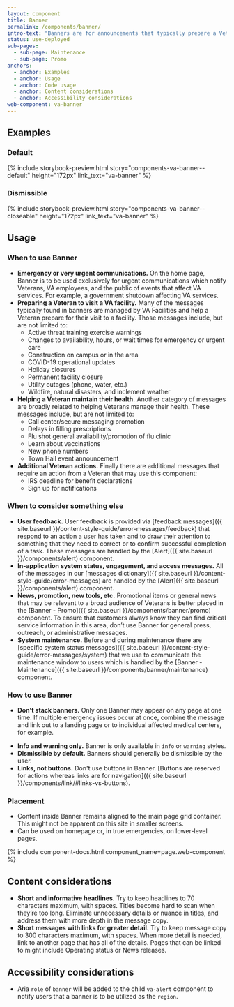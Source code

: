 ```yaml
---
layout: component
title: Banner
permalink: /components/banner/
intro-text: "Banners are for announcements that typically prepare a Veteran to visit a VA facility or to help them maintain their health. Banners appear at the top of the page, below the header and navigation components."
status: use-deployed
sub-pages:
  - sub-page: Maintenance
  - sub-page: Promo
anchors:
  - anchor: Examples
  - anchor: Usage
  - anchor: Code usage
  - anchor: Content considerations
  - anchor: Accessibility considerations
web-component: va-banner
---
```


## Examples

### Default

{% include storybook-preview.html story="components-va-banner--default" height="172px" link_text="va-banner" %}

### Dismissible

{% include storybook-preview.html story="components-va-banner--closeable" height="172px" link_text="va-banner" %}

## Usage

### When to use Banner

* **Emergency or very urgent communications.** On the home page, Banner is to be used exclusively for urgent communications which notify Veterans, VA employees, and the public of events that affect VA services. For example, a government shutdown affecting VA services.
* **Preparing a Veteran to visit a VA facility.** Many of the messages typically found in banners are managed by VA Facilities and help a Veteran prepare for their visit to a facility. Those messages include, but are not limited to:
  * Active threat training exercise warnings
  * Changes to availability, hours, or wait times for emergency or urgent care 
  * Construction on campus or in the area
  * COVID-19 operational updates
  * Holiday closures
  * Permanent facility closure
  * Utility outages (phone, water, etc.)
  * Wildfire, natural disasters, and inclement weather
* **Helping a Veteran maintain their health.** Another category of messages are broadly related to helping Veterans manage their health. These messages include, but are not limited to:
  * Call center/secure messaging promotion
  * Delays in filling prescriptions
  * Flu shot general availability/promotion of flu clinic
  * Learn about vaccinations
  * New phone numbers
  * Town Hall event announcement
* **Additional Veteran actions.** Finally there are additional messages that require an action from a Veteran that may use this component:
  * IRS deadline for benefit declarations
  * Sign up for notifications 

### When to consider something else

* **User feedback.** User feedback is provided via [feedback messages]({{ site.baseurl }}/content-style-guide/error-messages/feedback) that respond to an action a user has taken and to draw their attention to something that they need to correct or to confirm successful completion of a task. These messages are handled by the [Alert]({{ site.baseurl }}/components/alert) component.
* **In-application system status, engagement, and access messages.** All of the messages in our [messages dictionary]({{ site.baseurl }}/content-style-guide/error-messages) are handled by the [Alert]({{ site.baseurl }}/components/alert) component.
* **News, promotion, new tools, etc.** Promotional items or general news that may be relevant to a broad audience of Veterans is better placed in the [Banner - Promo]({{ site.baseurl }}/components/banner/promo) component. To ensure that customers always know they can find critical service information in this area, don’t use Banner for general press, outreach, or administrative messages.
* **System maintenance.** Before and during maintenance there are [specific system status messages]({{ site.baseurl }}/content-style-guide/error-messages/system) that we use to communicate the maintenance window to users which is handled by the [Banner - Maintenance]({{ site.baseurl }}/components/banner/maintenance) component. 

### How to use Banner

* **Don't stack banners.** Only one Banner may appear on any page at one time. If multiple emergency issues occur at once, combine the message and link out to a landing page or to individual affected medical centers, for example.
- **Info and warning only.** Banner is only available in `info` or `warning` styles.
- **Dismissible by default.** Banners should generally be dismissible by the user.
- **Links, not buttons.** Don't use buttons in Banner. [Buttons are reserved for actions whereas links are for navigation]({{ site.baseurl }}/components/link/#links-vs-buttons).

### Placement
- Content inside Banner remains aligned to the main page grid container. This might not be apparent on this site in smaller screens.
- Can be used on homepage or, in true emergencies, on lower-level pages.

{% include component-docs.html component_name=page.web-component %}

## Content considerations

* **Short and informative headlines.** Try to keep headlines to 70 characters maximum, with spaces. Titles become hard to scan when they’re too long. Eliminate unnecessary details or nuance in titles, and address them with more depth in the message copy.
* **Short messages with links for greater detail.** Try to keep message copy to 300 characters maximum, with spaces. When more detail is needed, link to another page that has all of the details. Pages that can be linked to might include Operating status or News releases.

## Accessibility considerations

- Aria `role` of `banner` will be added to the child `va-alert` component to notify users that a banner is to be utilized as the `region`. 
